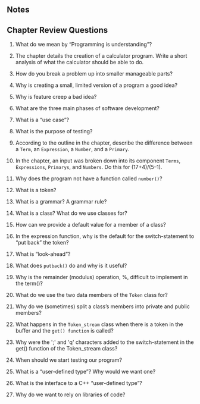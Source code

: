 ## Notes

## Chapter Review Questions

<!-- Note - use the GitHub-supported chart-syntax mermaid-js (?) for the grammar chart! -->

 1. What do we mean by “Programming is understanding”?

2. The chapter details the creation of a calculator program. Write a short analysis of what the calculator should be able to do.

3. How do you break a problem up into smaller manageable parts?

4. Why is creating a small, limited version of a program a good idea?

5. Why is feature creep a bad idea?

6. What are the three main phases of software development?

7. What is a “use case”?

8. What is the purpose of testing?

9. According to the outline in the chapter, describe the difference between a `Term`, an `Expression`, a `Number`, and a `Primary`.

10. In the chapter, an input was broken down into its component `Terms`, `Expressions`, `Primarys`, and `Numbers`. Do this for (17+4)/(5–1).

11. Why does the program not have a function called `number()`?

12. What is a token?

13. What is a grammar? A grammar rule?

14. What is a class? What do we use classes for?

15. How can we provide a default value for a member of a class?

16. In the expression function, why is the default for the switch-statement to “put back” the token?

17. What is “look-ahead”?

18. What does `putback()` do and why is it useful?

19. Why is the remainder (modulus) operation, %, difficult to implement in the term()?

20. What do we use the two data members of the `Token` class for?

21. Why do we (sometimes) split a class’s members into private and public members?

22. What happens in the `Token_stream` class when there is a token in the buffer and the `get() function` is called?

23. Why were the ';' and 'q' characters added to the switch-statement in the get() function of the Token_stream class?

24. When should we start testing our program?

25. What is a “user-defined type”? Why would we want one?

26. What is the interface to a C++ “user-defined type”?

27. Why do we want to rely on libraries of code?